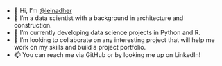 - 👋 Hi, I’m [@leinadher](https://leinadher.github.io/portfolio/)
- 👀 I’m a data scientist with a background in architecture and construction.
- 🌱 I’m currently developing data science projects in Python and R.
- 💞️ I’m looking to collaborate on any interesting project that will help me work on my skills and build a project portfolio.
- 📫 You can reach me via GitHub or by looking me up on LinkedIn!

<!---
Gorkmeister/Gorkmeister is a ✨ special ✨ repository because its `README.md` (this file) appears on your GitHub profile.
You can click the Preview link to take a look at your changes.
--->
